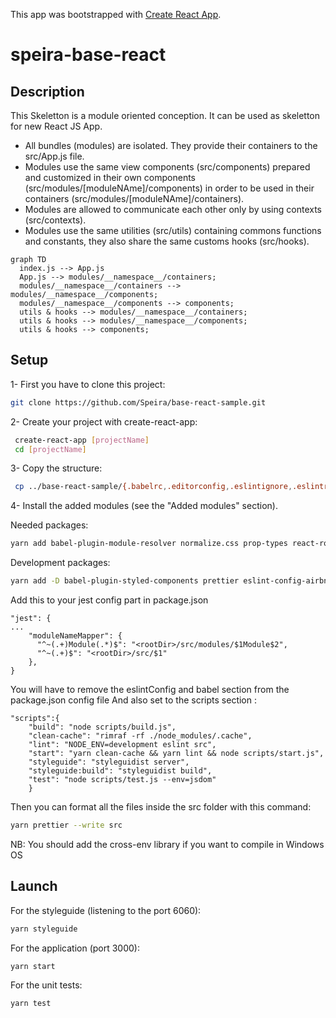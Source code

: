 This app was bootstrapped with [Create React App](https://github.com/facebook/create-react-app).

# speira-base-react

## Description

This Skeletton is a module oriented conception. It can be used as skeletton for new React JS App.

- All bundles (modules) are isolated. They provide their containers to the src/App.js file.
- Modules use the same view components (src/components) prepared and customized in their own components (src/modules/[moduleNAme]/components) in order to be used in their containers (src/modules/[moduleNAme]/containers).
- Modules are allowed to communicate each other only by using contexts (src/contexts).
- Modules use the same utilities (src/utils) containing commons functions and constants, they also share the same customs hooks (src/hooks).

```mermaid
graph TD
  index.js --> App.js
  App.js --> modules/__namespace__/containers;
  modules/__namespace__/containers --> modules/__namespace__/components;
  modules/__namespace__/components --> components;
  utils & hooks --> modules/__namespace__/containers;
  utils & hooks --> modules/__namespace__/components;
  utils & hooks --> components;

```

## Setup

1- First you have to clone this project:

```bash
git clone https://github.com/Speira/base-react-sample.git
```

2- Create your project with create-react-app:

```bash
 create-react-app [projectName]
 cd [projectName]
```

3- Copy the structure:

```bash
 cp ../base-react-sample/{.babelrc,.editorconfig,.eslintignore,.eslintrc.js,.gitignore,.prettierrc,jsonconfig.json,styleguide.config.js} . && cp -r ../base-react-sample/src/{App.js,README.md,components,contexts,hooks,index.css,modules,utils} ./src
```

4- Install the added modules (see the "Added modules" section).

Needed packages:

```bash
yarn add babel-plugin-module-resolver normalize.css prop-types react-router-dom styled-components react-is @styled-icons/bootstrap query-string
```

Development packages:

```bash
yarn add -D babel-plugin-styled-components prettier eslint-config-airbnb eslint-config-prettier eslint-import-resolver-babel-module eslint-plugin-import eslint-plugin-prettier react-styleguidist enzyme enzyme-adapter-react-16
```

Add this to your jest config part in package.json

```
"jest": {
...
    "moduleNameMapper": {
      "^~(.+)Module(.*)$": "<rootDir>/src/modules/$1Module$2",
      "^~(.+)$": "<rootDir>/src/$1"
    },
}
```

You will have to remove the eslintConfig and babel section from the package.json config file
And also set to the scripts section :

```
"scripts":{
    "build": "node scripts/build.js",
    "clean-cache": "rimraf -rf ./node_modules/.cache",
    "lint": "NODE_ENV=development eslint src",
    "start": "yarn clean-cache && yarn lint && node scripts/start.js",
    "styleguide": "styleguidist server",
    "styleguide:build": "styleguidist build",
    "test": "node scripts/test.js --env=jsdom"
    }

```

Then you can format all the files inside the src folder with this command:

```bash
yarn prettier --write src
```

NB: You should add the cross-env library if you want to compile in Windows OS

## Launch

For the styleguide (listening to the port 6060):

```bash
yarn styleguide
```

For the application (port 3000):

```
yarn start
```

For the unit tests:

```
yarn test
```
